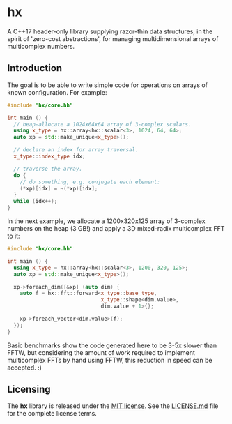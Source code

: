 
# hx

A C++17 header-only library supplying razor-thin data structures, in the
spirit of 'zero-cost abstractions', for managing multidimensional arrays
of multicomplex numbers.

## Introduction

The goal is to be able to write simple code for operations on arrays
of known configuration. For example:

```cpp
#include "hx/core.hh"

int main () {
  // heap-allocate a 1024x64x64 array of 3-complex scalars.
  using x_type = hx::array<hx::scalar<3>, 1024, 64, 64>;
  auto xp = std::make_unique<x_type>();

  // declare an index for array traversal.
  x_type::index_type idx;

  // traverse the array.
  do {
    // do something, e.g. conjugate each element:
    (*xp)[idx] = ~(*xp)[idx];
  }
  while (idx++);
}
```

In the next example, we allocate a 1200x320x125 array of 3-complex numbers
on the heap (3 GB!) and apply a 3D mixed-radix multicomplex FFT to it:

```cpp
#include "hx/core.hh"

int main () {
  using x_type = hx::array<hx::scalar<3>, 1200, 320, 125>;
  auto xp = std::make_unique<x_type>();

  xp->foreach_dim([&xp] (auto dim) {
    auto f = hx::fft::forward<x_type::base_type,
                              x_type::shape<dim.value>,
                              dim.value + 1>{};

    xp->foreach_vector<dim.value>(f);
  });
}
```

Basic benchmarks show the code generated here to be 3-5x slower than FFTW,
but considering the amount of work required to implement multicomplex FFTs
by hand using FFTW, this reduction in speed can be accepted. :)

## Licensing

The **hx** library is released under the
[MIT license](https://opensource.org/licenses/MIT). See the
[LICENSE.md](LICENSE.md) file for the complete license terms.
